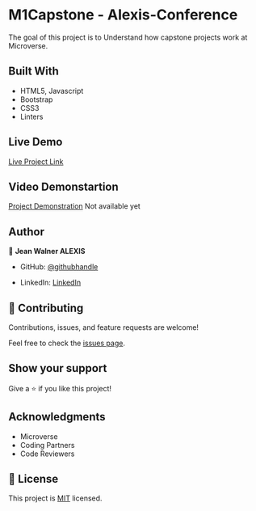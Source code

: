 # M1Capstone - Alexis-Conference

The goal of this project is to Understand how capstone projects work at Microverse.

## Built With

- HTML5, Javascript
- Bootstrap
- CSS3
- Linters

## Live Demo

[Live Project Link](https://AlexisJW.github.io/M1Capstone/)

## Video Demonstartion

[Project Demonstration]()
Not available yet

## Author

👤 **Jean Walner ALEXIS**

- GitHub: [@githubhandle](https://github.com/AlexisJW)

- LinkedIn: [LinkedIn](https://www.linkedin.com/in/jean-walner-alexis-b05539175/)


## 🤝 Contributing

Contributions, issues, and feature requests are welcome!

Feel free to check the [issues page](../../issues/).

## Show your support

Give a ⭐️ if you like this project!

## Acknowledgments

- Microverse 
- Coding Partners
- Code Reviewers

## 📝 License

This project is [MIT](./MIT.md) licensed.